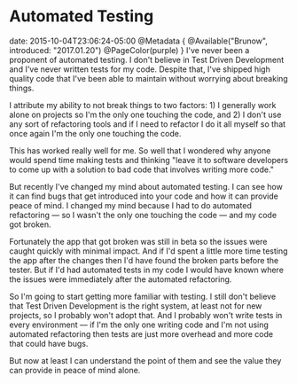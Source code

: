 # Automated Testing
date: 2015-10-04T23:06:24-05:00
@Metadata {
  @Available("Brunow", introduced: "2017.01.20")
  @PageColor(purple)
}
I've never been a proponent of automated testing. I don't believe in Test Driven Development and I've never written tests for my code. Despite that, I've shipped high quality code that I've been able to maintain without worrying about breaking things.

I attribute my ability to not break things to two factors: 1) I generally work alone on projects so I'm the only one touching the code, and 2) I don't use any sort of refactoring tools and if I need to refactor I do it all myself so that once again I'm the only one touching the code.

This has worked really well for me. So well that I wondered why anyone would spend time making tests and thinking "leave it to software developers to come up with a solution to bad code that involves writing more code."

But recently I've changed my mind about automated testing. I can see how it can find bugs that get introduced into your code and how it can provide peace of mind. I changed my mind because I had to do automated refactoring &mdash; so I wasn't the only one touching the code &mdash; and my code got broken.

Fortunately the app that got broken was still in beta so the issues were caught quickly with minimal impact. And if I'd spent a little more time testing the app after the changes then I'd have found the broken parts before the tester. But if I'd had automated tests in my code I would have known where the issues were immediately after the automated refactoring.

So I'm going to start getting more familiar with testing. I still don't believe that Test Driven Development is the right system, at least not for new projects, so I probably won't adopt that. And I probably won't write tests in every environment &mdash; if I'm the only one writing code and I'm not using automated refactoring then tests are just more overhead and more code that could have bugs.

But now at least I can understand the point of them and see the value they can provide in peace of mind alone.
